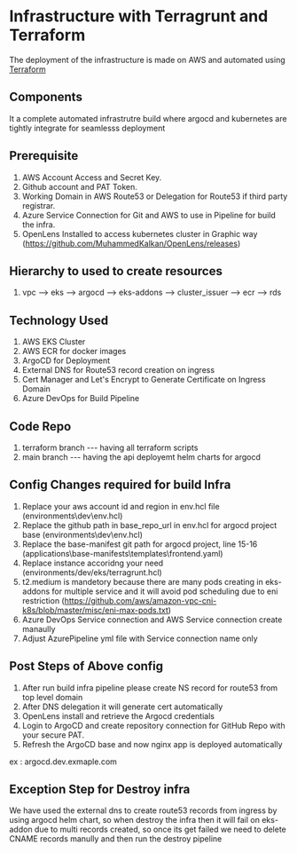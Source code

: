 # Infrastructure with Terragrunt and Terraform
The deployment of the infrastructure is made on AWS and automated using [Terraform](https://www.terraform.io/)   

## Components
It a complete automated infrastrutre build where argocd and kubernetes are tightly integrate for seamlesss deployment

## Prerequisite

1. AWS Account Access and Secret Key.
2. Github account and PAT Token.
3. Working Domain in AWS Route53 or Delegation for Route53 if third party registrar.
4. Azure Service Connection for Git and AWS to use in Pipeline for build the infra.
5. OpenLens Installed to access kubernetes cluster in Graphic way (https://github.com/MuhammedKalkan/OpenLens/releases)

## Hierarchy to used to create resources 
1. vpc --> eks --> argocd --> eks-addons --> cluster_issuer --> ecr --> rds


## Technology Used
1. AWS EKS Cluster
2. AWS ECR for docker images
3. ArgoCD for Deployment
4. External DNS for Route53 record creation on ingress
5. Cert Manager and Let's Encrypt to Generate Certificate on Ingress Domain
6. Azure DevOps for Build Pipeline
  
## Code Repo
1. terraform branch --- having all terraform scripts
2. main branch --- having the api deployemt helm charts for argocd


## Config Changes required for build Infra
1. Replace your aws account id and region in env.hcl file (environments\dev\env.hcl)
2. Replace the github path in base_repo_url in env.hcl for argocd project base (environments\dev\env.hcl)
3. Replace the base-manifest git path for argocd project, line 15-16 (applications\base-manifests\templates\frontend.yaml)
4. Replace instance accoridng your need (environments/dev/eks/terragrunt.hcl)
5. t2.medium is mandetory because there are many pods creating in eks-addons for multiple service and it will avoid pod scheduling due to eni restriction (https://github.com/aws/amazon-vpc-cni-k8s/blob/master/misc/eni-max-pods.txt)
6. Azure DevOps Service connection and AWS Service connection create manaully
7. Adjust AzurePipeline yml file with Service connection name only


## Post Steps of Above config
1. After run build infra pipeline please create NS record for route53 from top level domain
2. After DNS delegation it will generate cert automatically
3. OpenLens install and retrieve the Argocd credentials
4. Login to ArgoCD and create repository connection for GitHub Repo with your secure PAT.
5. Refresh the ArgoCD base and now nginx app is deployed automatically

ex : argocd.dev.exmaple.com

## Exception Step for Destroy infra
 We have used the external dns to create route53 records from ingress by using argocd helm chart, so when destroy the infra then it will fail on eks-addon due to multi records created, so once its get failed we need to delete CNAME records manully and then run the destroy pipeline
